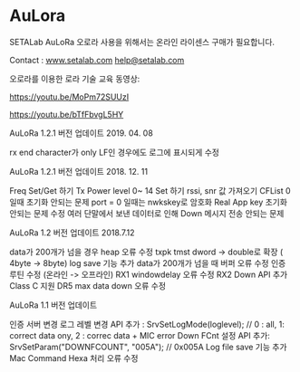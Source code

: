 # AuLora
SETALab
AuLoRa
오로라 사용을 위해서는 온라인 라이센스 구매가 필요합니다.

Contact :  www.setalab.com help@setalab.com

오로라를 이용한 로라 기술 교육 동영상:

https://youtu.be/MoPm72SUUzI

 https://youtu.be/bTfFbvgL5HY
 

AuLoRa 1.2.1 버전 업데이트 2019. 04. 08

rx end character가 only LF인 경우에도 로그에 표시되게 수정


AuLoRa 1.2.1 버전 업데이트 2018. 12. 11

Freq Set/Get 하기
Tx Power level 0~ 14 Set 하기
rssi, snr 값 가져오기
CFList 0일때 초기화 안되는 문제
port = 0 일때는 nwkskey로 암호화
Real App key 초기화 안되는 문제 수정
여러 단말에서 보낸 데이터로 인해 Down 메시지 전송 안되는 문제


AuLoRa 1.2 버전 업데이트 2018.7.12

data가 200개가 넘을 경우 heap 오류 수정
txpk tmst dword -> double로 확장 ( 4byte -> 8byte)
log save 기능 추가
data가 200개가 넘을 때 버퍼 오류 수정
인증 루틴 수정 (온라인 -> 오프라인)
RX1 windowdelay 오류 수정
RX2 Down API 추가
Class C 지원
DR5 max data down 오류 수정


AuLoRa 1.1 버전 업데이트

인증 서버 변경
로그 레벨 변경 API 추가 : SrvSetLogMode(loglevel); // 0 : all, 1: correct data ony, 2 : correc data + MIC error
Down FCnt 설정 API 추가: SrvSetParam("DOWNFCOUNT", "005A"); // 0x005A
Log file save 기능 추가
Mac Command Hexa 처리 오류 수정

